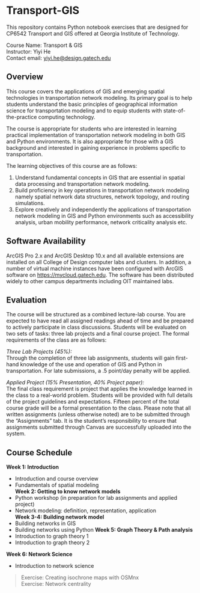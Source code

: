 # Transport-GIS

This repository contains Python notebook exercises that are designed for CP6542 Transport and GIS offered at Georgia Institute of Technology.

Course Name: Transport & GIS  
Instructor: Yiyi He  
Contact email: yiyi.he@design.gatech.edu  

## Overview
This course covers the applications of GIS and emerging spatial technologies in transportation network modeling. Its primary goal is to help students understand the basic principles of geographical information science for transportation modeling and to equip students with state-of-the-practice computing technology.  

The course is appropriate for students who are interested in learning practical implementation of transportation network modeling in both GIS and Python environments. It is also appropriate for those with a GIS background and interested in gaining experience in problems specific to transportation.  

The learning objectives of this course are as follows:  
1. Understand fundamental concepts in GIS that are essential in spatial data processing and transportation network modeling.
2. Build proficiency in key operations in transportation network modeling namely spatial network data structures, network topology, and routing simulations.  
3. Explore creatively and independently the applications of transportation network modeling in GIS and Python environments such as accessibility analysis, urban mobility performance, network criticality analysis etc.  

## Software Availability
ArcGIS Pro 2.x and ArcGIS Desktop 10.x and all available extensions are installed on all College of Design computer labs and clusters. In addition, a number of virtual machine instances have been configured with ArcGIS software on https://mycloud.gatech.edu. The software has been distributed widely to other campus departments including OIT maintained labs.  

## Evaluation
The course will be structured as a combined lecture-lab course. You are expected to have read all assigned readings ahead of time and be prepared to actively participate in class discussions. Students will be evaluated on two sets of tasks: three lab projects and a final course project. The formal requirements of the class are as follows:  

_Three Lab Projects (45%):_  
Through the completion of three lab assignments, students will gain first-hand knowledge of the use and operation of GIS and Python in transportation. For late submissions, a .5 point/day penalty will be applied.  

_Applied Project (15% Presentation, 40% Project paper):_  
The final class requirement is project that applies the knowledge learned in the class to a real-world problem. Students will be provided with full details of the project guidelines and expectations. Fifteen percent of the total course grade will be a formal presentation to the class. Please note that all written assignments (unless otherwise noted) are to be submitted through the “Assignments” tab. It is the student’s responsibility to ensure that assignments submitted through Canvas are successfully uploaded into the system.  

## Course Schedule
**Week 1: Introduction**
- Introduction and course overview
- Fundamentals of spatial modeling  
**Week 2: Getting to know network models**  
- Python workshop (in preparation for lab assignments and applied project)
- Network modeling: definition, representation, application  
**Week 3-4: Building network model**  
- Building networks in GIS
- Building networks using Python
**Week 5: Graph Theory & Path analysis**  
- Introduction to graph theory 1
- Introduction to graph theory 2  

**Week 6: Network Science**  
- Introduction to network science
> Exercise: Creating isochrone maps with OSMnx  
> Exercise: Network centrality  